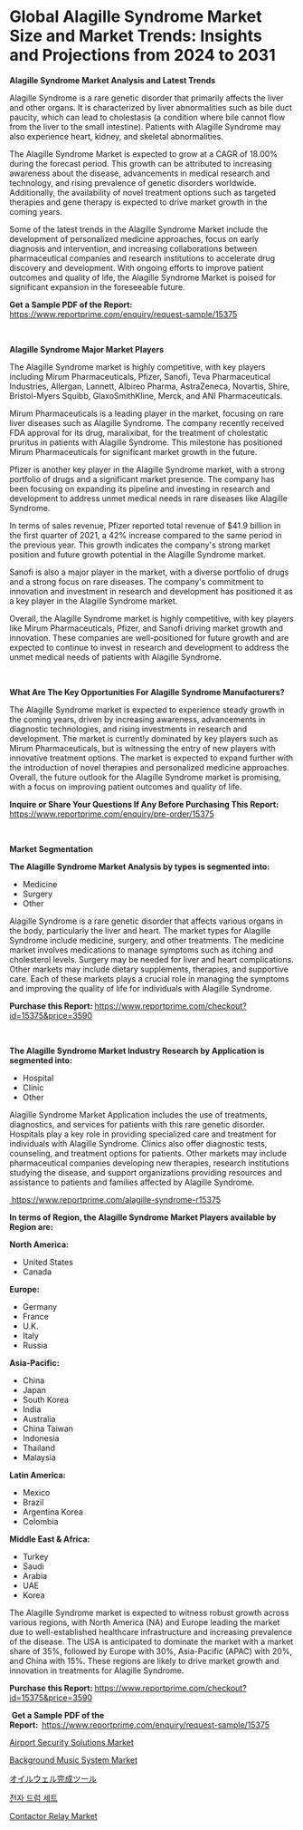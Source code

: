 <p><h1>Global Alagille Syndrome Market Size and Market Trends: Insights and Projections from 2024 to 2031</h1></p><p><strong>Alagille Syndrome Market Analysis and Latest Trends</strong></p>
<p><p>Alagille Syndrome is a rare genetic disorder that primarily affects the liver and other organs. It is characterized by liver abnormalities such as bile duct paucity, which can lead to cholestasis (a condition where bile cannot flow from the liver to the small intestine). Patients with Alagille Syndrome may also experience heart, kidney, and skeletal abnormalities.</p><p>The Alagille Syndrome Market is expected to grow at a CAGR of 18.00% during the forecast period. This growth can be attributed to increasing awareness about the disease, advancements in medical research and technology, and rising prevalence of genetic disorders worldwide. Additionally, the availability of novel treatment options such as targeted therapies and gene therapy is expected to drive market growth in the coming years.</p><p>Some of the latest trends in the Alagille Syndrome Market include the development of personalized medicine approaches, focus on early diagnosis and intervention, and increasing collaborations between pharmaceutical companies and research institutions to accelerate drug discovery and development. With ongoing efforts to improve patient outcomes and quality of life, the Alagille Syndrome Market is poised for significant expansion in the foreseeable future.</p></p>
<p><strong>Get a Sample PDF of the Report:&nbsp;</strong> <a href="https://www.reportprime.com/enquiry/request-sample/15375">https://www.reportprime.com/enquiry/request-sample/15375</a></p>
<p>&nbsp;</p>
<p><strong>Alagille Syndrome Major Market Players</strong></p>
<p><p>The Alagille Syndrome market is highly competitive, with key players including Mirum Pharmaceuticals, Pfizer, Sanofi, Teva Pharmaceutical Industries, Allergan, Lannett, Albireo Pharma, AstraZeneca, Novartis, Shire, Bristol-Myers Squibb, GlaxoSmithKline, Merck, and ANI Pharmaceuticals.</p><p>Mirum Pharmaceuticals is a leading player in the market, focusing on rare liver diseases such as Alagille Syndrome. The company recently received FDA approval for its drug, maralixibat, for the treatment of cholestatic pruritus in patients with Alagille Syndrome. This milestone has positioned Mirum Pharmaceuticals for significant market growth in the future.</p><p>Pfizer is another key player in the Alagille Syndrome market, with a strong portfolio of drugs and a significant market presence. The company has been focusing on expanding its pipeline and investing in research and development to address unmet medical needs in rare diseases like Alagille Syndrome.</p><p>In terms of sales revenue, Pfizer reported total revenue of $41.9 billion in the first quarter of 2021, a 42% increase compared to the same period in the previous year. This growth indicates the company's strong market position and future growth potential in the Alagille Syndrome market.</p><p>Sanofi is also a major player in the market, with a diverse portfolio of drugs and a strong focus on rare diseases. The company's commitment to innovation and investment in research and development has positioned it as a key player in the Alagille Syndrome market.</p><p>Overall, the Alagille Syndrome market is highly competitive, with key players like Mirum Pharmaceuticals, Pfizer, and Sanofi driving market growth and innovation. These companies are well-positioned for future growth and are expected to continue to invest in research and development to address the unmet medical needs of patients with Alagille Syndrome.</p></p>
<p>&nbsp;</p>
<p><strong>What Are The Key Opportunities For Alagille Syndrome Manufacturers?</strong></p>
<p><p>The Alagille Syndrome market is expected to experience steady growth in the coming years, driven by increasing awareness, advancements in diagnostic technologies, and rising investments in research and development. The market is currently dominated by key players such as Mirum Pharmaceuticals, but is witnessing the entry of new players with innovative treatment options. The market is expected to expand further with the introduction of novel therapies and personalized medicine approaches. Overall, the future outlook for the Alagille Syndrome market is promising, with a focus on improving patient outcomes and quality of life.</p></p>
<p><strong>Inquire or Share Your Questions If Any Before Purchasing This Report:</strong> <a href="https://www.reportprime.com/enquiry/pre-order/15375">https://www.reportprime.com/enquiry/pre-order/15375</a></p>
<p>&nbsp;</p>
<p><strong>Market Segmentation</strong></p>
<p><strong>The Alagille Syndrome Market Analysis by types is segmented into:</strong></p>
<p><ul><li>Medicine</li><li>Surgery</li><li>Other</li></ul></p>
<p><p>Alagille Syndrome is a rare genetic disorder that affects various organs in the body, particularly the liver and heart. The market types for Alagille Syndrome include medicine, surgery, and other treatments. The medicine market involves medications to manage symptoms such as itching and cholesterol levels. Surgery may be needed for liver and heart complications. Other markets may include dietary supplements, therapies, and supportive care. Each of these markets plays a crucial role in managing the symptoms and improving the quality of life for individuals with Alagille Syndrome.</p></p>
<p><strong>Purchase this Report:&nbsp;</strong><a href="https://www.reportprime.com/checkout?id=15375&price=3590">https://www.reportprime.com/checkout?id=15375&price=3590</a></p>
<p>&nbsp;</p>
<p><strong>The Alagille Syndrome Market Industry Research by Application is segmented into:</strong></p>
<p><ul><li>Hospital</li><li>Clinic</li><li>Other</li></ul></p>
<p><p>Alagille Syndrome Market Application includes the use of treatments, diagnostics, and services for patients with this rare genetic disorder. Hospitals play a key role in providing specialized care and treatment for individuals with Alagille Syndrome. Clinics also offer diagnostic tests, counseling, and treatment options for patients. Other markets may include pharmaceutical companies developing new therapies, research institutions studying the disease, and support organizations providing resources and assistance to patients and families affected by Alagille Syndrome.</p></p>
<p><a href="https://www.reportprime.com/alagille-syndrome-r15375">&nbsp;https://www.reportprime.com/alagille-syndrome-r15375</a></p>
<p><strong>In terms of Region, the Alagille Syndrome Market Players available by Region are:</strong></p>
<p>
    <p> <strong> North America: </strong>
        <ul>
            <li>United States</li>
            <li>Canada</li>
        </ul>
        </p> 
    <p> <strong> Europe: </strong>
        <ul>
            <li>Germany</li>
            <li>France</li>
            <li>U.K.</li>
            <li>Italy</li>
            <li>Russia</li>
        </ul>
        </p> 
    <p> <strong> Asia-Pacific: </strong>
        <ul>
            <li>China</li>
            <li>Japan</li>
            <li>South Korea</li>
            <li>India</li>
            <li>Australia</li>
            <li>China Taiwan</li>
            <li>Indonesia</li>
            <li>Thailand</li>
            <li>Malaysia</li>
        </ul>
        </p> 
    <p> <strong> Latin America: </strong>
        <ul>
            <li>Mexico</li>
            <li>Brazil</li>
            <li>Argentina Korea</li>
            <li>Colombia</li>
        </ul>
        </p> 
    <p> <strong> Middle East & Africa: </strong>
        <ul>
            <li>Turkey</li>
            <li>Saudi</li>
            <li>Arabia</li>
            <li>UAE</li>
            <li>Korea</li>
        </ul>
    </p>
    </p>
<p><p>The Alagille Syndrome market is expected to witness robust growth across various regions, with North America (NA) and Europe leading the market due to well-established healthcare infrastructure and increasing prevalence of the disease. The USA is anticipated to dominate the market with a market share of 35%, followed by Europe with 30%, Asia-Pacific (APAC) with 20%, and China with 15%. These regions are likely to drive market growth and innovation in treatments for Alagille Syndrome.</p></p>
<p><strong>Purchase this Report: </strong><a href="https://www.reportprime.com/checkout?id=15375&price=3590">https://www.reportprime.com/checkout?id=15375&price=3590</a></p>
<p>&nbsp;<strong>Get a Sample PDF of the Report:&nbsp;&nbsp;</strong><a href="https://www.reportprime.com/enquiry/request-sample/15375">https://www.reportprime.com/enquiry/request-sample/15375</a></p>
<p><strong></strong></p>
<p><p><a href="https://github.com/AndreanneHane2023/Market-Research-Report-List-1/blob/main/airport-security-solutions-market.md">Airport Security Solutions Market</a></p><p><a href="https://issuu.com/reportprime-2/docs/background-music-system-market-size-2030.pptx">Background Music System Market</a></p><p><a href="https://github.com/dzy793153605/Market-Research-Report-List-2/blob/main/428302181654.md">オイルウェル完成ツール</a></p><p><a href="https://github.com/WilburKihn5676/Market-Research-Report-List-1/blob/main/349397476077.md">전자 드럼 세트</a></p><p><a href="https://www.linkedin.com/pulse/contactor-relay-market-furnishes-information-share-trends-growth-yynwe">Contactor Relay Market</a></p></p>